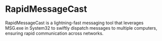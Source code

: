 # RapidMessageCast
RapidMessageCast is a lightning-fast messaging tool that leverages MSG.exe in System32 to swiftly dispatch messages to multiple computers, ensuring rapid communication across networks.
